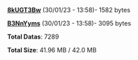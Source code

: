 [**8kUGT3Bw**](/data/8kUGT3Bw.txt) (30/01/23 - 13:58)- 1582 bytes

[**B3NnYyms**](/data/B3NnYyms.txt) (30/01/23 - 13:58)- 3095 bytes

**Total Datas**: 7289

**Total Size**: 41.96 MB / 42.0 MB